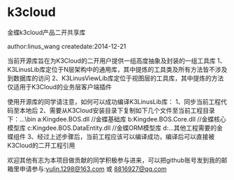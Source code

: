 ﻿k3cloud
=======

金蝶k3cloud产品二开共享库

author:linus_wang
createdate:2014-12-21

当前开源库旨在为K3Cloud的二开用户提供一组高度抽象及封装的一组工具库
1、K3LinusLib库定位于N层架构中的通用库，其中提炼的工具类及所有方法皆不涉及到数据库的访问
2、K3LinusViewLib库定位于视图层的工具库，其中提炼的方法仅适用于K3Cloud的业务层客户端插件

使用开源库的同学请注意，如何可以成功编译K3LinusLib库：
1、同步当前工程代码至本地后
2、需要从K3Cloud安装目录下复制如下几个文件至当前工程目录下：...\bin
   a:Kingdee.BOS.dll                            //金蝶基础库
   b:Kingdee.BOS.Core.dll                       //金蝶核心模型库
   c:Kingdee.BOS.DataEntity.dll                 //金蝶ORM模型库
   d:...其他工程需要的金蝶组件
3、经过上述步骤后，当前工程应该可以编译成功，编译后可以直接被K3Cloud的二开工程引用

欢迎其他有志为本项目做贡献的同学积极参与进来，可以把github账号发到我的邮箱里申请参与:yulin.1298@163.com 或 8816927@qq.com